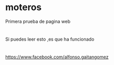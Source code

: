 # moteros
Primera prueba de pagina web
#
Si puedes leer esto ,es que ha funcionado
#
https://www.facebook.com/alfonso.gaitangomez
